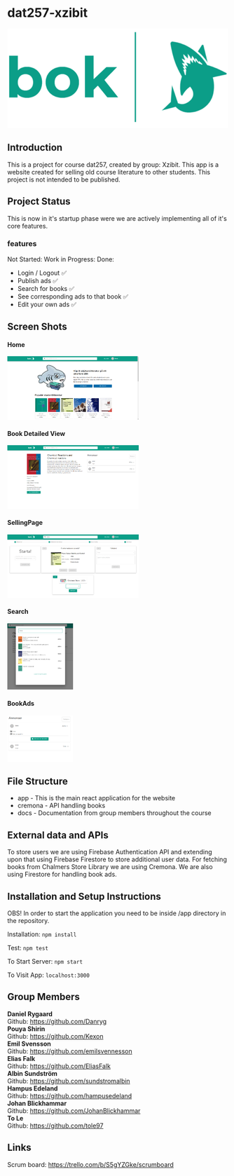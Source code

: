 # dat257-xzibit

![Photo](/app/src/assets/images/bok.png)
<br />

## Introduction

This is a project for course dat257, created by group: Xzibit. This app is a website created for selling old course literature to other students. This project is not intended to be published.

## Project Status

This is now in it's startup phase were we are actively implementing all of it's core features.

### features

Not Started:
Work in Progress:
Done:

- Login / Logout :white_check_mark:
- Publish ads :white_check_mark:
- Search for books :white_check_mark:
- See corresponding ads to that book :white_check_mark:
- Edit your own ads :white_check_mark:

## Screen Shots

#### Home

<img src='./app/public/Home.png'  width="300">

#### Book Detailed View

<img src='./app/public/BookDetail.png'  width="300">

#### SellingPage

<img src='./app/public/SellingPage.png'  width="300">

#### Search

<img src='./app/public/Search.png'  width="150">

#### BookAds

<img src='./app/public/Ad.png'  width="150">

## File Structure

- app - This is the main react application for the website
- cremona - API handling books
- docs - Documentation from group members throughout the course

## External data and APIs

To store users we are using Firebase Authentication API and extending upon that using Firebase Firestore to store additional user data. For fetching books from Chalmers Store Library we are using Cremona. We are also using Firestore for handling book ads.

## Installation and Setup Instructions

OBS! In order to start the application you need to be inside /app directory in the repository.

Installation:
`npm install`

Test:
`npm test`

To Start Server:
`npm start`

To Visit App:
`localhost:3000`

## Group Members

<b>Daniel Rygaard</b> <br />
Github: https://github.com/Danryg <br/>
<b>Pouya Shirin</b> <br />
Github: https://github.com/Kexon <br/>
<b>Emil Svensson</b> <br />
Github: https://github.com/emilsvennesson <br/>
<b>Elias Falk</b> <br />
Github: https://github.com/EliasFalk <br/>
<b>Albin Sundström</b> <br />
Github: https://github.com/sundstromalbin <br/>
<b>Hampus Edeland</b> <br />
Github: https://github.com/hampusedeland <br/>
<b>Johan Blickhammar</b> <br />
Github: https://github.com/JohanBlickhammar <br/>
<b>To Le</b> <br />
Github: https://github.com/tole97 <br/>

## Links

Scrum board: https://trello.com/b/S5gYZGke/scrumboard
